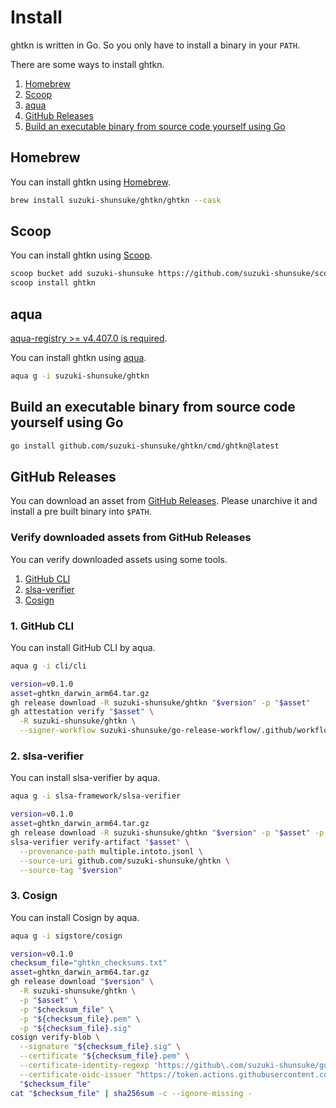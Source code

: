 # Install

ghtkn is written in Go. So you only have to install a binary in your `PATH`.

There are some ways to install ghtkn.

1. [Homebrew](#homebrew)
1. [Scoop](#scoop)
1. [aqua](#aqua)
1. [GitHub Releases](#github-releases)
1. [Build an executable binary from source code yourself using Go](#build-an-executable-binary-from-source-code-yourself-using-go)

## Homebrew

You can install ghtkn using [Homebrew](https://brew.sh/).

```sh
brew install suzuki-shunsuke/ghtkn/ghtkn --cask
```

## Scoop

You can install ghtkn using [Scoop](https://scoop.sh/).

```sh
scoop bucket add suzuki-shunsuke https://github.com/suzuki-shunsuke/scoop-bucket
scoop install ghtkn
```

## aqua

[aqua-registry >= v4.407.0 is required](https://github.com/aquaproj/aqua-registry/releases/tag/v4.407.0).

You can install ghtkn using [aqua](https://aquaproj.github.io/).

```sh
aqua g -i suzuki-shunsuke/ghtkn
```

## Build an executable binary from source code yourself using Go

```sh
go install github.com/suzuki-shunsuke/ghtkn/cmd/ghtkn@latest
```

## GitHub Releases

You can download an asset from [GitHub Releases](https://github.com/suzuki-shunsuke/ghtkn/releases).
Please unarchive it and install a pre built binary into `$PATH`. 

### Verify downloaded assets from GitHub Releases

You can verify downloaded assets using some tools.

1. [GitHub CLI](https://cli.github.com/)
1. [slsa-verifier](https://github.com/slsa-framework/slsa-verifier)
1. [Cosign](https://github.com/sigstore/cosign)

### 1. GitHub CLI

You can install GitHub CLI by aqua.

```sh
aqua g -i cli/cli
```

```sh
version=v0.1.0
asset=ghtkn_darwin_arm64.tar.gz
gh release download -R suzuki-shunsuke/ghtkn "$version" -p "$asset"
gh attestation verify "$asset" \
  -R suzuki-shunsuke/ghtkn \
  --signer-workflow suzuki-shunsuke/go-release-workflow/.github/workflows/release.yaml
```

### 2. slsa-verifier

You can install slsa-verifier by aqua.

```sh
aqua g -i slsa-framework/slsa-verifier
```

```sh
version=v0.1.0
asset=ghtkn_darwin_arm64.tar.gz
gh release download -R suzuki-shunsuke/ghtkn "$version" -p "$asset" -p multiple.intoto.jsonl
slsa-verifier verify-artifact "$asset" \
  --provenance-path multiple.intoto.jsonl \
  --source-uri github.com/suzuki-shunsuke/ghtkn \
  --source-tag "$version"
```

### 3. Cosign

You can install Cosign by aqua.

```sh
aqua g -i sigstore/cosign
```

```sh
version=v0.1.0
checksum_file="ghtkn_checksums.txt"
asset=ghtkn_darwin_arm64.tar.gz
gh release download "$version" \
  -R suzuki-shunsuke/ghtkn \
  -p "$asset" \
  -p "$checksum_file" \
  -p "${checksum_file}.pem" \
  -p "${checksum_file}.sig"
cosign verify-blob \
  --signature "${checksum_file}.sig" \
  --certificate "${checksum_file}.pem" \
  --certificate-identity-regexp 'https://github\.com/suzuki-shunsuke/go-release-workflow/\.github/workflows/release\.yaml@.*' \
  --certificate-oidc-issuer "https://token.actions.githubusercontent.com" \
  "$checksum_file"
cat "$checksum_file" | sha256sum -c --ignore-missing -
```
